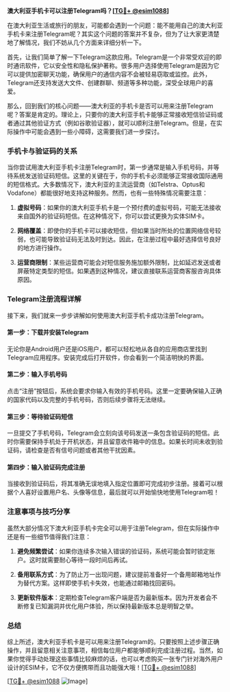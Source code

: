 **澳大利亚手机卡可以注册Telegram吗？[[TG💪+ @esim1088](https://t.me/s/esim1088)]**

在澳大利亚生活或旅行的朋友，可能都会遇到一个问题：能不能用自己的澳大利亚手机卡来注册Telegram呢？其实这个问题的答案并不复杂，但为了让大家更清楚地了解情况，我们不妨从几个方面来详细分析一下。

首先，让我们简单了解一下Telegram这款应用。Telegram是一个非常受欢迎的即时通讯软件，它以安全性和隐私保护著称。很多用户选择使用Telegram是因为它可以提供加密聊天功能，确保用户的通信内容不会被轻易窃取或监控。此外，Telegram还支持发送大文件、创建群聊、频道等多种功能，深受全球用户的喜爱。

那么，回到我们的核心问题——澳大利亚的手机卡是否可以用来注册Telegram呢？答案是肯定的。理论上，只要你的澳大利亚手机卡能够正常接收短信验证码或者通过其他验证方式（例如谷歌验证器），就可以顺利注册Telegram。但是，在实际操作中可能会遇到一些小障碍，这需要我们进一步探讨。

### 手机卡与验证码的关系

当你尝试用澳大利亚手机卡注册Telegram时，第一步通常是输入手机号码，并等待系统发送验证码短信。这里的关键在于，你的手机卡必须能够正常接收国际通用的短信格式。大多数情况下，澳大利亚的主流运营商（如Telstra、Optus和Vodafone）都能很好地支持这种服务。然而，也有一些特殊情况需要注意：

1. **虚拟号码**：如果你的澳大利亚手机卡是一个预付费的虚拟号码，可能无法接收来自国外的验证码短信。在这种情况下，你可以尝试更换为实体SIM卡。
   
2. **网络覆盖**：即使你的手机卡可以接收短信，但如果当时所处的位置网络信号较弱，也可能导致验证码无法及时到达。因此，在注册过程中最好选择信号良好的地方进行操作。

3. **运营商限制**：某些运营商可能会对短信服务施加额外限制，比如延迟发送或者屏蔽特定类型的短信。如果遇到这种情况，建议直接联系运营商客服咨询具体原因。

### Telegram注册流程详解

接下来，我们就来一步步讲解如何使用澳大利亚手机卡成功注册Telegram。

#### 第一步：下载并安装Telegram
无论你是Android用户还是iOS用户，都可以轻松地从各自的应用商店里找到Telegram应用程序。安装完成后打开软件，你会看到一个简洁明快的界面。

#### 第二步：输入手机号码
点击“注册”按钮后，系统会要求你输入有效的手机号码。这里一定要确保输入正确的国家代码以及完整的手机号码，否则后续步骤将无法继续。

#### 第三步：等待验证码短信
一旦提交了手机号码，Telegram会立刻向该号码发送一条包含验证码的短信。此时你需要保持手机处于开机状态，并且留意收件箱中的信息。如果长时间未收到验证码，请检查是否有信号问题或者其他干扰因素。

#### 第四步：输入验证码完成注册
当接收到验证码后，将其准确无误地填入指定位置即可完成初步注册。接着可以根据个人喜好设置用户名、头像等信息，最后就可以开始愉快地使用Telegram啦！

### 注意事项与技巧分享

虽然大部分情况下澳大利亚手机卡完全可以用于注册Telegram，但在实际操作中还是有一些细节值得我们注意：

1. **避免频繁尝试**：如果你连续多次输入错误的验证码，系统可能会暂时锁定账户。这时就需要耐心等待一段时间后再试。

2. **备用联系方式**：为了防止万一出现问题，建议提前准备好一个备用邮箱地址作为替代方案。这样即使手机卡失效，也能通过邮箱找回密码。

3. **更新软件版本**：定期检查Telegram客户端是否为最新版本。因为开发者会不断修复已知漏洞并优化用户体验，所以保持最新版本总是明智之举。

### 总结

综上所述，澳大利亚手机卡是可以用来注册Telegram的。只要按照上述步骤正确操作，并且留意相关注意事项，相信每位用户都能够顺利完成注册过程。当然，如果你觉得手动处理这些事情比较麻烦的话，也可以考虑购买一张专门针对海外用户设计的ESIM卡，它不仅方便携带而且功能强大哦！[[TG💪+ @esim1088](https://t.me/s/esim1088)]

[[TG💪+ @esim1088](https://t.me/s/esim1088) ![Image](https://i.postimg.cc/4NQfJmqS/Snipaste-2025-05-13-00-14-12.png)]